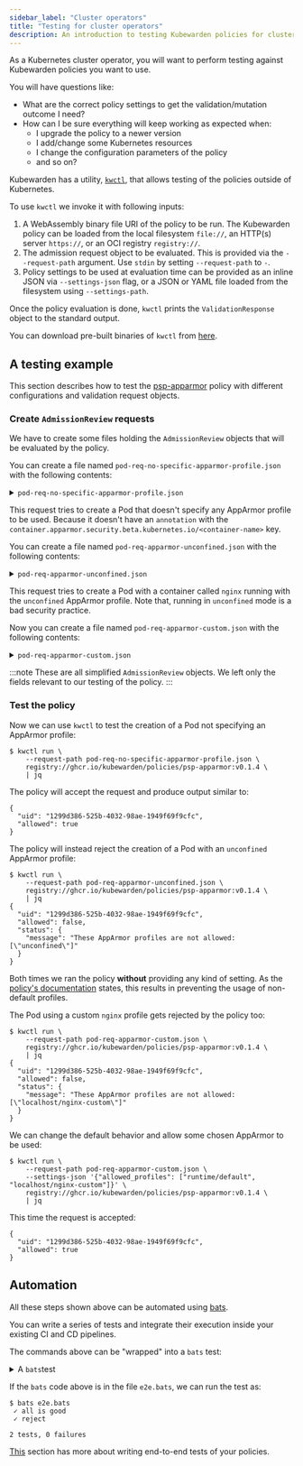 ```yaml
---
sidebar_label: "Cluster operators"
title: "Testing for cluster operators"
description: An introduction to testing Kubewarden policies for cluster operators.
---
```


As a Kubernetes cluster operator, you will want to perform testing against Kubewarden policies you want to use.

You will have questions like:

- What are the correct policy settings to get the validation/mutation outcome I need?
- How can I be sure everything will keep working as expected when:
  - I upgrade the policy to a newer version
  - I add/change some Kubernetes resources
  - I change the configuration parameters of the policy
  - and so on?

Kubewarden has a utility, [`kwctl`](https://github.com/kubewarden/kwctl), that allows testing of the policies outside of Kubernetes.

To use `kwctl` we invoke it with following inputs:

1. A WebAssembly binary file URI of the policy to be run.
The Kubewarden policy can be loaded from the local filesystem `file://`, an HTTP(s) server `https://`, or an OCI registry `registry://`.
1. The admission request object to be evaluated.
This is provided via the `--request-path` argument.
Use `stdin` by setting `--request-path` to `-`.
1. Policy settings to be used at evaluation time can be provided as an inline JSON via `--settings-json` flag, or a JSON or YAML file loaded from the filesystem using `--settings-path`.

Once the policy evaluation is done, `kwctl` prints the `ValidationResponse` object to the standard output.

You can download pre-built binaries of `kwctl` from [here](https://github.com/kubewarden/kwctl/releases).

## A testing example

This section describes how to test the [psp-apparmor](https://github.com/kubewarden/psp-apparmor) policy with different configurations and validation request objects.

### Create `AdmissionReview` requests

We have to create some files holding the `AdmissionReview` objects
that will be evaluated by the policy.

You can create a file named `pod-req-no-specific-apparmor-profile.json` with the following contents:

<details>

<summary><code>pod-req-no-specific-apparmor-profile.json</code></summary>

```json
{
  "uid": "1299d386-525b-4032-98ae-1949f69f9cfc",
  "kind": {
    "kind": "Pod",
    "version": "v1"
  },
  "object": {
    "metadata": {
      "name": "no-apparmor"
    },
    "spec": {
      "containers": [
        {
          "image": "nginx",
          "name": "nginx"
        }
      ]
    }
  },
  "operation": "CREATE",
  "requestKind": {"version": "v1", "kind": "Pod"},
  "userInfo": {
    "username": "alice",
    "uid": "alice-uid",
    "groups": ["system:authenticated"]
  }
}
```

</details>

This request tries to create a Pod that doesn't specify any AppArmor profile to be used.
Because it doesn't have an `annotation` with the `container.apparmor.security.beta.kubernetes.io/<container-name>` key.

You can create a file named `pod-req-apparmor-unconfined.json` with the
following contents:

<details>

<summary><code>pod-req-apparmor-unconfined.json</code></summary>

```json
{
  "uid": "1299d386-525b-4032-98ae-1949f69f9cfc",
  "kind": {
    "kind": "Pod",
    "version": "v1"
  },
  "object": {
    "metadata": {
      "name": "privileged-pod",
      "annotations": {
        "container.apparmor.security.beta.kubernetes.io/nginx": "unconfined"
      }
    },
    "spec": {
      "containers": [
        {
          "image": "nginx",
          "name": "nginx"
        }
      ]
    }
  },
  "operation": "CREATE",
  "requestKind": {"version": "v1", "kind": "Pod"},
  "userInfo": {
    "username": "alice",
    "uid": "alice-uid",
    "groups": ["system:authenticated"]
  }
}
```

</details>

This request tries to create a Pod with a container called `nginx` running with the `unconfined` AppArmor profile.
Note that, running in `unconfined` mode is a bad security practice.

Now you can create a file named `pod-req-apparmor-custom.json` with the following contents:

<details>

<summary><code>pod-req-apparmor-custom.json</code></summary>

```json
{
  "uid": "1299d386-525b-4032-98ae-1949f69f9cfc",
  "kind": {
    "kind": "Pod",
    "version": "v1"
  },
  "object": {
    "metadata": {
      "name": "privileged-pod",
      "annotations": {
        "container.apparmor.security.beta.kubernetes.io/nginx": "localhost/nginx-custom"
      }
    },
    "spec": {
      "containers": [
        {
          "image": "nginx",
          "name": "nginx"
        }
      ]
    }
  },
  "operation": "CREATE",
  "requestKind": {"version": "v1", "kind": "Pod"},
  "userInfo": {
    "username": "alice",
    "uid": "alice-uid",
    "groups": ["system:authenticated"]
  }
}
```

</details>

:::note
These are all simplified `AdmissionReview` objects.
We left only the fields relevant to our testing of the policy.
:::

### Test the policy

Now we can use `kwctl` to test the creation of a Pod not specifying an AppArmor profile:

```console
$ kwctl run \
    --request-path pod-req-no-specific-apparmor-profile.json \
    registry://ghcr.io/kubewarden/policies/psp-apparmor:v0.1.4 \
    | jq
```

The policy will accept the request and produce output similar to:

```console
{
  "uid": "1299d386-525b-4032-98ae-1949f69f9cfc",
  "allowed": true
}
```

The policy will instead reject the creation of a Pod with an
`unconfined` AppArmor profile:

```console
$ kwctl run \
    --request-path pod-req-apparmor-unconfined.json \
    registry://ghcr.io/kubewarden/policies/psp-apparmor:v0.1.4 \
    | jq
{
  "uid": "1299d386-525b-4032-98ae-1949f69f9cfc",
  "allowed": false,
  "status": {
    "message": "These AppArmor profiles are not allowed: [\"unconfined\"]"
  }
}
```

Both times we ran the policy **without** providing any kind of setting. As the [policy's documentation](https://github.com/kubewarden/psp-apparmor#configuration) states, this results in preventing the usage of non-default profiles.

The Pod using a custom `nginx` profile gets rejected by the policy too:

```console
$ kwctl run \
    --request-path pod-req-apparmor-custom.json \
    registry://ghcr.io/kubewarden/policies/psp-apparmor:v0.1.4 \
    | jq
{
  "uid": "1299d386-525b-4032-98ae-1949f69f9cfc",
  "allowed": false,
  "status": {
    "message": "These AppArmor profiles are not allowed: [\"localhost/nginx-custom\"]"
  }
}
```

We can change the default behavior and allow some chosen AppArmor to be used:

```console
$ kwctl run \
    --request-path pod-req-apparmor-custom.json \
    --settings-json '{"allowed_profiles": ["runtime/default", "localhost/nginx-custom"]}' \
    registry://ghcr.io/kubewarden/policies/psp-apparmor:v0.1.4 \
    | jq
```

This time the request is accepted:

```console
{
  "uid": "1299d386-525b-4032-98ae-1949f69f9cfc",
  "allowed": true
}
```

## Automation

All these steps shown above can be automated using [bats](https://github.com/bats-core/bats-core).

You can write a series of tests and integrate their execution inside your existing CI and CD pipelines.

The commands above can be "wrapped" into a `bats` test:

<details>

<summary>A <code>bats</code>test</summary>

```bash
@test "all is good" {
  run kwctl run \
    --request-path pod-req-no-specific-apparmor-profile.json \
    registry://ghcr.io/kubewarden/policies/psp-apparmor:v0.1.4

  # this prints the output when one the checks below fails
  echo "output = ${output}"

  # request accepted
  [ $(expr "$output" : '.*"allowed":true.*') -ne 0 ]
}

@test "reject" {
  run kwctl run \
    --request-path pod-req-apparmor-custom.json \
    registry://ghcr.io/kubewarden/policies/psp-apparmor:v0.1.4

  # this prints the output when one the checks below fails
  echo "output = ${output}"

  # request rejected
  [ $(expr "$output" : '.*"allowed":false.*') -ne 0 ]
}
```

</details>

If the `bats` code above is in the file `e2e.bats`, we can run the test as:

```console
$ bats e2e.bats
 ✓ all is good
 ✓ reject

2 tests, 0 failures
```

[This](/writing-policies/go/05-e2e-tests.md) section has more about writing end-to-end tests of your policies.

